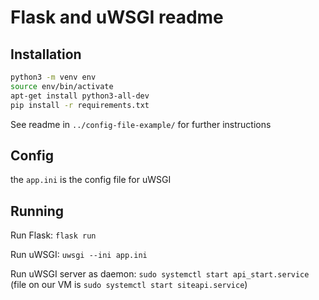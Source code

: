 # Flask and uWSGI readme

## Installation

```bash
python3 -m venv env
source env/bin/activate
apt-get install python3-all-dev
pip install -r requirements.txt
```

See readme in `../config-file-example/` for further instructions

## Config
the `app.ini` is the config file for uWSGI

## Running

Run Flask: `flask run`

Run uWSGI: `uwsgi --ini app.ini`

Run uWSGI server as daemon: `sudo systemctl start api_start.service` (file on our VM is `sudo systemctl start siteapi.service`)